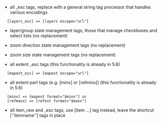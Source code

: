   * all _esc tags, replace with a general string tag processor that handles various encodings              
                                                                                                           

```                                                                                                        
  [layers_esc] => [layers escape="url"]                                                                    
```                                                                                                        
                                                                                                           
  * layer/group state management tags, those that manage checkboxes and select lists (no replacement)      
  * zoom direction state management tags (no replacement)                                                  
  * zoom size state management tags (no replacement)                                                       
                                                                                                           
  * all extent _esc tags (this functionality is already in 5.6)                                            
                                                                                                           

```                                                                                                        
  [mapext_esc] => [mapext escape="url"]                                                                    
```                                                                                                        
                                                                                                           
  * all extent part tags (e.g. [minx] or [refminx]) (this functionality is already in 5.6)                 
                                                                                                           

```                                                                                                        
  [minx] => [mapext format="$minx"] or                                                                     
  [refmaxx] => [refext format="$maxx"]                                                                     
```                                                                                                        
                                                                                                           
  * all item_raw and _esc tags, use [item ...] tag instead, leave the shortcut [''itemname''] tags in place

